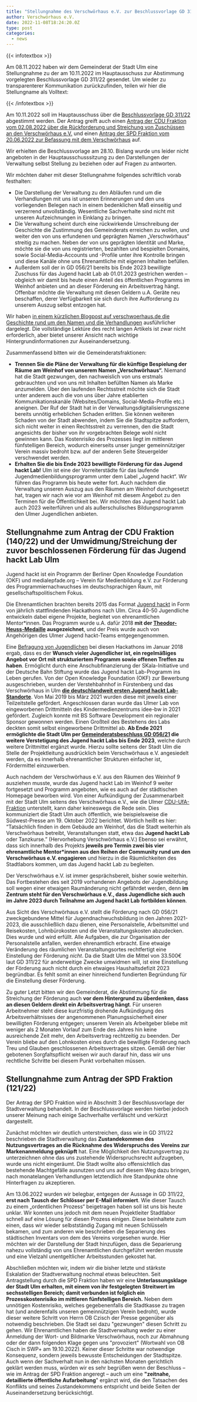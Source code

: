 ```yaml
---
title: "Stellungnahme des Verschwörhaus e.V. zur Beschlussvorlage GD 311/22"
author: Verschwörhaus e.V.
date: 2022-11-08T18:24:20.0Z
type: post
categories:
  - news
---
```


{{< infotextbox >}}<p>Am 08.11.2022 haben wir dem Gemeinderat der Stadt Ulm eine Stellungnahme zu der am 10.11.2022 im Hauptausschuss zur Abstimmung vorgelegten Beschlussvorlage GD 311/22 gesendet. Um wieder zu transparenterer Kommunikation zurückzufinden, teilen wir hier die Stellungname als Volltext:</p>{{< /infotextbox >}}

Am 10.11.2022 soll im Hauptausschuss über die [Beschlussvorlage GD 311/22](https://buergerinfo.ulm.de/vo0050.php?__kvonr=7809) abgestimmt werden.
Der Antrag greift auch einen [Antrag der CDU Fraktion vom 02.08.2022 über die Rückforderung und Streichung von Zuschüssen an den Verschwörhaus e.V.](https://www.cdu-fraktion-ulm.de/lokal_1_1_1166_Rueckforderung-Zuschuesse-Verschwoerhausverein.html) und einen [Antrag der SPD Fraktion vom 20.06.2022 zur Befassung mit dem Verschwörhaus](https://fraktion.spd-ulm.de/verschwoerhaus/) auf.

Wir erhielten die Beschlussvorlage am 28.10. Bislang wurde uns leider nicht angeboten in der Hauptausschusssitzung zu den Darstellungen der Verwaltung selbst Stellung zu beziehen oder auf Fragen zu antworten.

Wir möchten daher mit dieser Stellungnahme folgendes schriftlich vorab festhalten:

* Die Darstellung der Verwaltung zu den Abläufen rund um die Verhandlungen mit uns ist unseren Erinnerungen und den uns vorliegenden Belegen nach in einem bedenklichen Maß einseitig und verzerrend unvollständig. Wesentliche Sachverhalte sind nicht mit unseren Aufzeichnungen in Einklang zu bringen.
* Die Verwaltung scheint durch eine rückwirkende Umschreibung der Geschichte die Zustimmung des Gemeinderats erreichen zu wollen, und weiter den von uns erfundenen und geprägten Namen „Verschwörhaus“ streitig zu machen. Neben der von uns geprägten Identität und Marke, möchte sie die von uns registrierten, bezahlten und bespielten Domains, sowie Social-Media-Accounts und -Profile unter ihre Kontrolle bringen und diese Kanäle ohne uns Ehrenamtliche mit eigenen Inhalten befüllen.
* Außerdem soll der in GD 056/21 bereits bis Ende 2023 bewilligte Zuschuss für das Jugend hackt Lab ab 01.01.2023 gestrichen werden – obgleich wir damit bis heute einen Anteil des öffentlichen Programms im Weinhof anbieten und an dieser Förderung ein Arbeitsvertrag hängt. Offenbar möchte die Verwaltung mit diesen Geldern u.A. Geräte neu beschaffen, derer Verfügbarkeit sie sich durch ihre Aufforderung zu unserem Auszug selbst entzogen hat.

Wir haben [in einem kürzlichen Blogpost auf verschwoerhaus.de die Geschichte rund um den Namen und die Verhandlungen](/update-2022/) ausführlicher dargelegt. Die vollständige Lektüre des recht langen Artikels ist zwar nicht erforderlich, aber bietet unserer Ansicht nach wichtige Hintergrundinformationen zur Auseinandersetzung.

Zusammenfassend bitten wir die Gemeinderatsfraktionen:

* **Trennen Sie die Pläne der Verwaltung für die künftige Bespielung der Räume am Weinhof von unserem Namen „Verschwörhaus“.** Niemand hat die Stadt gezwungen, den nachweislich von uns erstmals gebrauchten und von uns mit Inhalten befüllten Namen als Marke anzumelden. Über den laufenden Rechtsstreit möchte sich die Stadt unter anderem auch die von uns über Jahre etablierten Kommunikationskanäle (Websites/Domains, Social-Media-Profile etc.) aneignen. Der Ruf der Stadt hat in der Verwaltungsdigitalisierungsszene bereits unnötig erheblichen Schaden erlitten. Sie können weiteren Schaden von der Stadt abwenden, indem Sie die Stadtspitze auffordern, sich nicht weiter in einen Rechtsstreit zu verrennen, den die Stadt angesichts der bisher von ihr vorgebrachten Belege wohl nicht gewinnen kann. Das Kostenrisiko des Prozesses liegt im mittleren fünfstelligen Bereich, wodurch einerseits unser junger gemeinnütziger Verein massiv bedroht bzw. auf der anderen Seite Steuergelder verschwendet werden.
* **Erhalten Sie die bis Ende 2023 bewilligte Förderung für das Jugend hackt Lab!** Ulm ist eine der Vorreiterstädte für das laufende Jugendmedienbildungsprogramm unter dem Label „Jugend hackt“. Wir führen das Programm bis heute weiter fort. Auch nachdem die Verwaltung unseren Auszug aus den Räumen am Weinhof durchgesetzt hat, tragen wir nach wie vor am Weinhof mit diesem Angebot zu den Terminen für die Öffentlichkeit bei. Wir möchten das Jugend hackt Lab auch 2023 weiterführen und als außerschulisches Bildungsprogramm den Ulmer Jugendlichen anbieten.


## Stellungnahme zum Antrag der CDU Fraktion (140/22) und der Umwidmung/Streichung der zuvor beschlossenen Förderung für das Jugend hackt Lab Ulm

Jugend hackt ist ein Programm der Berliner Open Knowledge Foundation (OKF) und medialepfade.org – Verein für Medienbildung e.V. zur Förderung des Programmiernachwuchses im deutschsprachigen Raum, mit gesellschaftspolitischem Fokus.

Die Ehrenamtlichen brachten bereits 2015 das Format [Jugend hackt](https://jugendhackt.org/event-rueckblick/ulm-2015/) in Form von jährlich stattfindenden Hackathons nach Ulm. Circa 40-50 Jugendliche entwickeln dabei eigene Projekte, begleitet von ehrenamtlichen Mentor\*innen. 
Das Programm wurde u.A. dafür 2018 **mit der [Theodor-Heuss-Medaille](https://www.ulm-news.de/weblog/ulm-news/view/dt/3/article/64446/imageId/1074550) ausgezeichnet**, und der Preis wurde auch von Angehörigen des Ulmer Jugend hackt-Teams entgegengenommen.

Eine [Befragung von Jugendlichen](https://hackmd.okfn.de/bedarfserhebunglabs?view#Online-Umfrage-Januar-2018) bei diesen Hackathons im Januar 2018 ergab, dass es der **Wunsch vieler Jugendlicher ist, ein regelmäßiges Angebot vor Ort mit strukturiertem Programm sowie offenen Treffen zu haben**.
Ermöglicht durch eine Anschubfinanzierung der SKala-Initiative und der Deutsche Bahn Stiftung wurde das Jugend hackt Lab-Programm ins Leben gerufen. Von der Open Knowledge Foundation (OKF) zur Bewerbung ausgeschrieben, wurden der Verstehbahnhof in Fürstenberg und das Verschwörhaus in Ulm **[die deutschlandweit ersten Jugend hackt Lab-Standorte](https://jugendhackt.org/blog/die-jugend-hackt-labs-sind-gestartet/)**. Von Mai 2019 bis März 2021 wurden diese mit jeweils einer Teilzeitstelle gefördert. Angeschlossen daran wurde das Ulmer Lab von eingeworbenen Drittmitteln des Kindermedienzentrums idee-bw in 2021 gefördert. Zugleich konnte mit BS Software Development ein regionaler Sponsor gewonnen werden. Einen Großteil des Bestehens des Labs deckten somit selbst eingeworbene Drittmittel ab. **Ab Ende 2021 ermöglichte die Stadt Ulm per [Gemeinderatsbeschluss GD 056/21](https://buergerinfo.ulm.de/vo0050.php?__kvonr=6941) die weitere Verstetigung des Jugend hackt Labs bis Ende 2023**, welche durch weitere Drittmittel ergänzt wurde. Hierzu sollte seitens der Stadt Ulm die Stelle der Projektleitung ausdrücklich beim Verschwörhaus e.V. angesiedelt werden, da es innerhalb ehrenamtlicher Strukturen einfacher ist, Fördermittel einzuwerben.

Auch nachdem der Verschwörhaus e.V. aus den Räumen des Weinhof 9 ausziehen musste, wurde das Jugend hackt Lab im Weinhof 9 weiter fortgesetzt und Programm angeboten, wie es auch auf der städtischen Homepage beworben wird.
Von einer Aufkündigung der Zusammenarbeit mit der Stadt Ulm seitens des Verschwörhaus e.V., wie die Ulmer [CDU-UfA-Fraktion](https://www.cdu-fraktion-ulm.de/lokal_1_1_1166_Rueckforderung-Zuschuesse-Verschwoerhausverein.html) unterstellt, kann daher keineswegs die Rede sein.
Dies kommuniziert die Stadt Ulm auch öffentlich, wie beispielsweise die Südwest-Presse am 19. Oktober 2022  berichtet. Wörtlich heißt es hier: “Tatsächlich finden in dem Gebäude am Weinhof, das die Stadt weiterhin als Verschwörhaus betreibt, Veranstaltungen statt, etwa das **Jugend hackt Lab** oder Tanzkurse.” (Hervorhebung Verschwörhaus e.V.)
Ebenso sei erwähnt, dass sich innerhalb des Projekts **jeweils pro Termin zwei bis vier ehrenamtliche Mentor\*innen aus den Reihen der Community rund um den Verschwörhaus e.V. engagieren** und hierzu in die Räumlichkeiten des Stadtlabors kommen, um das Jugend hackt Lab zu begleiten.

Der Verschwörhaus e.V. ist immer gesprächsbereit, bisher sowie weiterhin. Das Fortbestehen des seit 2019 vorhandenen Angebots der Jugendbildung soll wegen einer etwaigen Raumänderung nicht gefährdet werden, denn **im Zentrum steht für den Verschwörhaus e.V., dass Jugendliche sich auch im Jahre 2023 durch Teilnahme am Jugend hackt Lab fortbilden können**.

Aus Sicht des Verschwörhaus e.V. stellt die Förderung nach GD 056/21 zweckgebundene Mittel für Jugendnachwuchsbildung in den Jahren 2021-2023, die ausschließlich dazu dienen, eine Personalstelle, Arbeitsmittel und Reisekosten, Lohnbürokosten und die Veranstaltungskosten abzudecken. Dies wurde und wird erfüllt. Alle Aufgaben, die zur Organisation der Personalstelle anfallen, werden ehrenamtlich erbracht. Eine etwaige Veränderung des räumlichen Veranstaltungsortes rechtfertigt eine Einstellung der Förderung _nicht_. Da die Stadt Ulm die Mittel von 33.500€ laut GD 311/22 für anderweitige Zwecke umwidmen will, ist eine Einstellung der Förderung auch nicht durch ein etwaiges Haushaltsdefizit 2023 begründbar. Es fehlt somit an einer hinreichend fundierten Begründung für die Einstellung dieser Förderung.

Zu guter Letzt bitten wir den Gemeinderat, die Abstimmung für die Streichung der Förderung auch **vor dem Hintergrund zu überdenken, dass an diesen Geldern direkt ein Arbeitsvertrag hängt**. Für unseren Arbeitnehmer steht diese kurzfristig drohende Aufkündigung des Arbeitsverhältnisses der angenommenen Planungssicherheit einer bewilligten Förderung entgegen; unserem Verein als Arbeitgeber bliebe mit weniger als 2 Monaten Vorlauf zum Ende des Jahres hin keine ausreichende Zeit mehr, den Arbeitsvertrag rechtzeitig zu beenden. Der Verein bliebe auf den Lohnkosten eines durch die bewilligte Förderung nach Treu und Glauben geschlossenen Arbeitsvertrages sitzen. Gemäß der hier gebotenen Sorgfaltspflicht weisen wir auch darauf hin, dass wir uns rechtliche Schritte bei diesem Punkt vorbehalten müssen.


## Stellungnahme zum Antrag der SPD Fraktion (121/22)

Der Antrag der SPD Fraktion wird in Abschnitt 3 der Beschlussvorlage der Stadtverwaltung behandelt. In der Beschlussvorlage werden hierbei jedoch unserer Meinung nach einige Sachverhalte verfälscht und verkürzt dargestellt.

Zunächst möchten wir deutlich unterstreichen, dass wie in GD 311/22 beschrieben die Stadtverwaltung das **Zustandekommen des Nutzungsvertrages an die Rücknahme des Widerspruchs des Vereins zur Markenanmeldung geknüpft** hat. Eine Möglichkeit den Nutzungsvertrag zu unterzeichnen ohne das uns zustehende Widerspruchsrecht aufzugeben, wurde uns nicht eingeräumt. Die Stadt wollte also offensichtlich das bestehende Machtgefälle ausnutzen und uns auf diesem Weg dazu bringen, nach monatelangen Verhandlungen letztendlich ihre Standpunkte ohne Hinterfragen zu akzeptieren.

Am 13.06.2022 wurden wir belegbar, entgegen der Aussage in GD 311/22, **erst nach Tausch der Schlösser per E-Mail informiert**. Wie dieser Tausch zu einem „ordentlichen Prozess“ beigetragen haben soll ist uns bis heute unklar.
Wir konnten uns jedoch mit dem neuen Projektleiter Stadtlabor schnell auf eine Lösung für diesen Prozess einigen. Diese beinhaltete zum einen, dass wir wieder selbstständig Zugang mit neuen Schlüsseln bekamen, und zum anderen wie beschrieben die Separierung des städtischen Inventars von dem des Vereins vorgesehen wurde. Hier möchten wir der Darstellung der Stadt hinzufügen, dass die Separierung nahezu vollständig von uns Ehrenamtlichen durchgeführt werden musste und eine Vielzahl unentgeltlicher Arbeitsstunden gekostet hat.

Abschließen möchten wir, indem wir die bisher letzte und stärkste Eskalation der Stadtverwaltung nochmal etwas beleuchten. Seit Antragstellung durch die SPD Fraktion haben wir eine **Unterlassungsklage der Stadt Ulm erhalten, mit einem von ihr festgelegten Streitwert im sechsstelligen Bereich; damit verbunden ist folglich ein Prozesskostenrisiko im mittleren fünfstelligen Bereich.**
Neben dem unnötigen Kostenrisiko, welches gegebenenfalls die Stadtkasse zu tragen hat (und anderenfalls unseren gemeinnützigen Verein bedroht), wurde dieser weitere Schritt von Herrn OB Czisch der Presse gegenüber als notwendig beschrieben. Die Stadt sei dazu "gezwungen" diesen Schritt zu gehen. Wir Ehrenamtlichen haben die Stadtverwaltung weder zu einer Anmeldung der Wort- und Bildmarke Verschwörhaus, noch zur Abmahnung oder der dann folgenden Klage gegen uns "provoziert" (Wortwahl von OB Cisch in SWP+ am 19.10.2022). Keiner dieser Schritte war notwendige Konsequenz, sondern jeweils bewusste Entscheidungen der Stadtspitze.
Auch wenn der Sachverhalt nun in den nächsten Monaten gerichtlich geklärt werden muss, würden wir es sehr begrüßen wenn der Beschluss – wie im Antrag der SPD Fraktion angeregt – auch um eine **"zeitnahe, detaillierte öffentliche Aufarbeitung**" ergänzt wird, die den Tatsachen des Konflikts und seines Zustandekommens entspricht und beide Seiten der Auseinandersetzung berücksichtigt.
